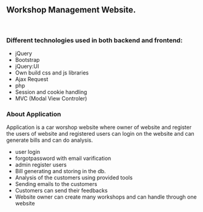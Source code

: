 <h2>Workshop Management Website.</h2>
<br>
<h3>Different technologies used in both backend and frontend:</h3>
<ul><li>jQuery</li>
<li>Bootstrap</li>
<li>jQuery:UI</li>
<li>Own build css and js libraries</li>
<li>Ajax Request</li>
<li>php</li>
<li>Session and cookie handling</li>
<li>MVC (Modal View Controler)</li>
</ul>

<h3>About Application</h3>
<p>Application is a car worshop website where owner of website and register the users of website and registered users can
login on the website and can generate bills and can do analysis.</p>
<ul><li>user login</li>
<li>forgotpassword with email varification</li>
<li>admin register users</li>
<li>Bill generating and storing in the db.</li>
<li>Analysis of the customers using provided tools</li>
<li>Sending emails to the customers</li>
<li>Customers can send their feedbacks</li>
<li>Website owner can create many workshops and can handle through one website</li>
</ul>

